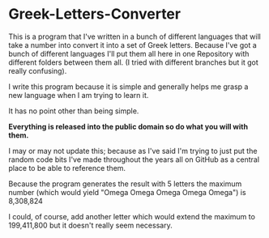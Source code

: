 # Greek-Letters-Converter

This is a program that I've written in a bunch of different languages that will take a number into convert it into a set of Greek letters. Because I've got a bunch of different languages I'll put them all here in one Repository with different folders between them all. (I tried with different branches but it got really confusing).

I write this program because it is simple and generally helps me grasp a new language when I am trying to learn it.

It has no point other than being simple. 

**Everything is released into the public domain so do what you will with them.**

I may or may not update this; because as I've said I'm trying to just put the random code bits I've made throughout the years all on GitHub as a central place to be able to reference them.

Because the program generates the result with 5 letters the maximum number (which would yield "Omega Omega Omega Omega Omega") is 8,308,824

I could, of course, add another letter which would extend the maximum to 199,411,800 but it doesn't really seem necessary.

